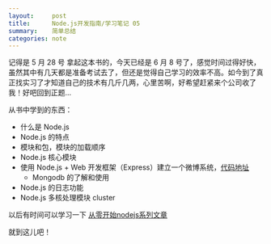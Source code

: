 ```yaml
---
layout:     post
title:      Node.js开发指南/学习笔记 05
summary:    简单总结 
categories: note
---
```


记得是 5 月 28 号 拿起这本书的，今天已经是 6 月 8 号了，感觉时间过得好快，虽然其中有几天都是准备考试去了，但还是觉得自己学习的效率不高。如今到了真正找实习了才知道自己的技术有几斤几两，心里苦啊，好希望赶紧来个公司收了我！好吧回到正题...

从书中学到的东西：

- 什么是 Node.js 
- Node.js 的特点
- 模块和包，模块的加载顺序
- Node.js 核心模块
- 使用 Node.js + Web 开发框架（Express）建立一个微博系统，[代码地址](https://github.com/BossPan/microblog)
	- Mongodb 的了解和使用
- Node.js 的日志功能 
- Node.js 多核处理模块 cluster

以后有时间可以学习一下 [从零开始nodejs系列文章](http://blog.fens.me/series-nodejs/)

就到这儿吧！













